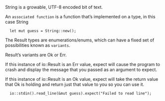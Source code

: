 

String is a growable, UTF-8 encoded bit of text.
 
An `associated function` is a function that’s implemented on a type, in this case String

```
  let mut guess = String::new();
```


The Result types are enumerations/enums, which can have a fixed set of possibilities known as `variants`. 

Result’s variants are Ok or Err.

If this instance of io::Result is an Err value, expect will cause the program to crash and display the message that you passed as an argument to expect. 

If this instance of io::Result is an Ok value, expect will take the return value that Ok is holding and return just that value to you so you can use it.
```
  io::stdin().read_line(&mut guess).expect("Failed to read line");
```




